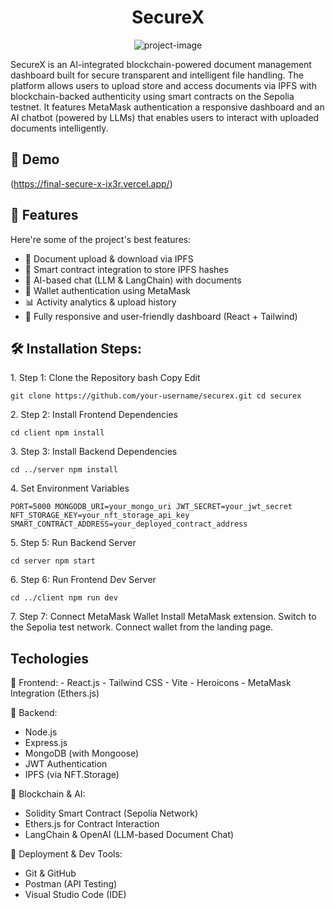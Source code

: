<h1 align="center" id="title">SecureX</h1>

<p align="center"><img src="https://socialify.git.ci/Bhargav-1212/SecureX/image?custom_language=React&amp;language=1&amp;name=1&amp;owner=1&amp;stargazers=1&amp;theme=Light" alt="project-image"></p>

<p id="description">SecureX is an AI-integrated blockchain-powered document management dashboard built for secure transparent and intelligent file handling. The platform allows users to upload store and access documents via IPFS with blockchain-backed authenticity using smart contracts on the Sepolia testnet. It features MetaMask authentication a responsive dashboard and an AI chatbot (powered by LLMs) that enables users to interact with uploaded documents intelligently.</p>

<h2>🚀 Demo</h2>


(https://final-secure-x-ix3r.vercel.app/)
  
  
<h2>🧐 Features</h2>

Here're some of the project's best features:

*   📂 Document upload & download via IPFS
*   🔗 Smart contract integration to store IPFS hashes
*   🧠 AI-based chat (LLM & LangChain) with documents
*   🔐 Wallet authentication using MetaMask
*   📊 Activity analytics & upload history
*   📱 Fully responsive and user-friendly dashboard (React + Tailwind)

<h2>🛠️ Installation Steps:</h2>

<p>1. Step 1: Clone the Repository bash Copy Edit</p>

```
git clone https://github.com/your-username/securex.git cd securex
```

<p>2. Step 2: Install Frontend Dependencies</p>

```
cd client npm install
```

<p>3. Step 3: Install Backend Dependencies</p>

```
cd ../server npm install
```

<p>4. Set Environment Variables</p>

```
PORT=5000 MONGODB_URI=your_mongo_uri JWT_SECRET=your_jwt_secret NFT_STORAGE_KEY=your_nft_storage_api_key SMART_CONTRACT_ADDRESS=your_deployed_contract_address
```

<p>5. Step 5: Run Backend Server</p>

```
cd server npm start
```

<p>6. Step 6: Run Frontend Dev Server</p>

```
cd ../client npm run dev
```

<p>7. Step 7: Connect MetaMask Wallet Install MetaMask extension. Switch to the Sepolia test network. Connect wallet from the landing page.</p>

<h2>Techologies</h2>
🔹 Frontend:
- React.js
- Tailwind CSS
- Vite
- Heroicons
- MetaMask Integration (Ethers.js)

🔹 Backend:
- Node.js
- Express.js
- MongoDB (with Mongoose)
- JWT Authentication
- IPFS (via NFT.Storage)

🔹 Blockchain & AI:
- Solidity Smart Contract (Sepolia Network)
- Ethers.js for Contract Interaction
- LangChain & OpenAI (LLM-based Document Chat)

🔹 Deployment & Dev Tools:
- Git & GitHub
- Postman (API Testing)
- Visual Studio Code (IDE)
